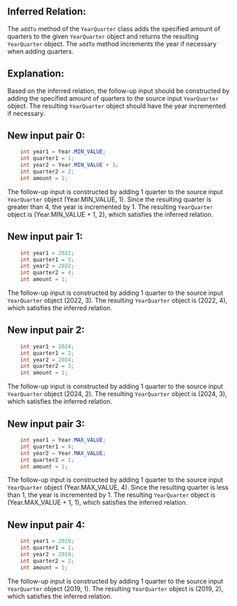 ## Inferred Relation:
The `addTo` method of the `YearQuarter` class adds the specified amount of quarters to the given `YearQuarter` object and returns the resulting `YearQuarter` object. The `addTo` method increments the year if necessary when adding quarters.

## Explanation:
Based on the inferred relation, the follow-up input should be constructed by adding the specified amount of quarters to the source input `YearQuarter` object. The resulting `YearQuarter` object should have the year incremented if necessary.

## New input pair 0:
```java
    int year1 = Year.MIN_VALUE;
    int quarter1 = 1;
    int year2 = Year.MIN_VALUE + 1;
    int quarter2 = 2;
    int amount = 1;
```
The follow-up input is constructed by adding 1 quarter to the source input `YearQuarter` object (Year.MIN_VALUE, 1). Since the resulting quarter is greater than 4, the year is incremented by 1. The resulting `YearQuarter` object is (Year.MIN_VALUE + 1, 2), which satisfies the inferred relation.

## New input pair 1:
```java
    int year1 = 2022;
    int quarter1 = 3;
    int year2 = 2022;
    int quarter2 = 4;
    int amount = 1;
```
The follow-up input is constructed by adding 1 quarter to the source input `YearQuarter` object (2022, 3). The resulting `YearQuarter` object is (2022, 4), which satisfies the inferred relation.

## New input pair 2:
```java
    int year1 = 2024;
    int quarter1 = 2;
    int year2 = 2024;
    int quarter2 = 3;
    int amount = 1;
```
The follow-up input is constructed by adding 1 quarter to the source input `YearQuarter` object (2024, 2). The resulting `YearQuarter` object is (2024, 3), which satisfies the inferred relation.

## New input pair 3:
```java
    int year1 = Year.MAX_VALUE;
    int quarter1 = 4;
    int year2 = Year.MAX_VALUE;
    int quarter2 = 1;
    int amount = 1;
```
The follow-up input is constructed by adding 1 quarter to the source input `YearQuarter` object (Year.MAX_VALUE, 4). Since the resulting quarter is less than 1, the year is incremented by 1. The resulting `YearQuarter` object is (Year.MAX_VALUE + 1, 1), which satisfies the inferred relation.

## New input pair 4:
```java
    int year1 = 2019;
    int quarter1 = 1;
    int year2 = 2019;
    int quarter2 = 2;
    int amount = 1;
```
The follow-up input is constructed by adding 1 quarter to the source input `YearQuarter` object (2019, 1). The resulting `YearQuarter` object is (2019, 2), which satisfies the inferred relation.
